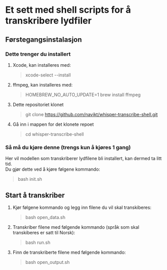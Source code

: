 # Et sett med shell scripts for å transkribere lydfiler

## Førstegangsinstalasjon
### Dette trenger du installert
1. Xcode, kan installeres med:
    > xcode-select --install
2. ffmpeg, kan installeres med: 
    > HOMEBREW_NO_AUTO_UPDATE=1 brew install ffmpeg
3. Dette repositoriet klonet
    > git clone https://github.com/navikt/whisper-transcribe-shell.git
4. Gå inn i mappen for det klonete repoet
    > cd whisper-transcribe-shell
### Så må du kjøre denne (trengs kun å kjøres 1 gang)
Her vil modellen som transkriberer lydfilene bli installert, kan dermed ta litt tid. \
Du gjør dette ved å kjøre følgene kommando:

> bash init.sh

## Start å transkriber

1. Kjør følgene kommando og legg inn filene du vil skal transkiberes:
    > bash open_data.sh
2. Transkriber filene med følgende kommando (språk som skal transkiberes er satt til Norsk):
    > bash run.sh
3. Finn de transkriberte filene med følgende kommando:
    > bash open_output.sh